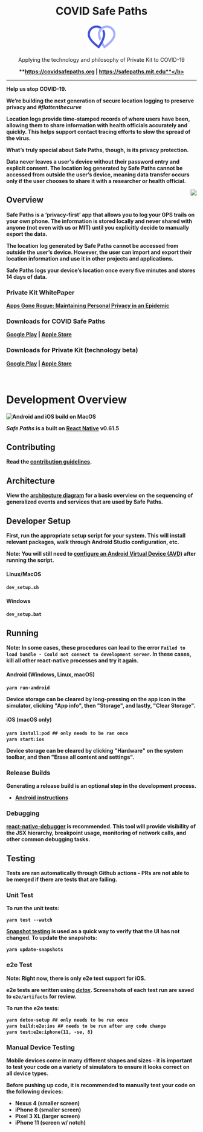 <div align="center">
  <h1>COVID Safe Paths</h1>

  <a href="https://covidsafepaths.org">
    <img
      width="80"
      height="67"
      alt="safe paths logo"
      src="./assets/Safe_Paths_Logo.png"
    />
  </a>

  <p>
    Applying the technology and philosophy of Private Kit to COVID-19
  </p>
  
  <b>**https://covidsafepaths.org | https://safepaths.mit.edu**</b>
</div>

<hr />

Help us stop COVID-19.

We’re building the next generation of secure location logging to preserve privacy and _#flattenthecurve_

Location logs provide time-stamped records of where users have been, allowing them to share information with health officials accurately and quickly. This helps support contact tracing efforts to slow the spread of the virus.

What’s truly special about Safe Paths, though, is its privacy protection.

Data never leaves a user's device without their password entry and explicit consent. The location log generated by Safe Paths cannot be accessed from outside the user’s device, meaning data transfer occurs only if the user chooses to share it with a researcher or health official.

<img align="right" src="./assets/PreviewUI.png" data-canonical-src="./assets/PreviewUI.png"/>

## Overview

Safe Paths is a ‘privacy-first’ app that allows you to log your GPS trails on your own phone. The information is stored locally and never shared with anyone (not even with us or MIT) until you explicitly decide to manually export the data.

The location log generated by Safe Paths cannot be accessed from outside the user’s device. However, the user can import and export their location information and use it in other projects and applications.

Safe Paths logs your device’s location once every five minutes and stores 14 days of data.

### Private Kit WhitePaper

[Apps Gone Rogue: Maintaining Personal Privacy in an Epidemic](https://drive.google.com/file/d/1nwOR4drE3YdkCkyy_HBd6giQPPhLEkRc/view?usp=sharing)

### Downloads for COVID Safe Paths

[Google Play](https://play.google.com/store/apps/details?id=org.pathcheck.covidsafepaths) | [Apple Store](https://apps.apple.com/us/app/covid-safe-paths/id1508266966)

### Downloads for Private Kit (technology beta)

[Google Play](https://play.google.com/store/apps/details?id=edu.mit.privatekit) | [Apple Store](https://apps.apple.com/us/app/private-kit-prototype/id1501903733)

<br />

# Development Overview

![Android and iOS build on MacOS](https://github.com/Path-Check/covid-safe-paths/workflows/Android%20and%20iOS%20build%20on%20MacOS/badge.svg)

_Safe Paths_ is a built on [React Native](https://reactnative.dev/docs/getting-started) v0.61.5

## Contributing

Read the [contribution guidelines](CONTRIBUTING.md).

## Architecture

View the [architecture diagram](docs/Private_Kit_Diagram.png) for a basic overview on the sequencing of generalized events and services that are used by Safe Paths.

## Developer Setup

First, run the appropriate setup script for your system. This will install relevant packages, walk through Android Studio configuration, etc.

**Note:** You will still need to [configure an Android Virtual Device (AVD)](https://developer.android.com/studio/run/managing-avds#createavd) after running the script.

#### Linux/MacOS

```
dev_setup.sh
```

#### Windows

```
dev_setup.bat
```

## Running

**Note:** In some cases, these procedures can lead to the error `Failed to load bundle - Could not connect to development server`. In these cases, kill all other react-native processes and try it again.

#### Android (Windows, Linux, macOS)

```
yarn run-android
```

Device storage can be cleared by long-pressing on the app icon in the simulator, clicking "App info", then "Storage", and lastly, "Clear Storage".

#### iOS (macOS only)

```
yarn install:pod ## only needs to be ran once
yarn start:ios
```

Device storage can be cleared by clicking "Hardware" on the system toolbar, and then "Erase all content and settings".

### Release Builds

Generating a release build is an optional step in the development process.

- [Android instructions](https://reactnative.dev/docs/signed-apk-android)

### Debugging

[react-native-debugger](https://github.com/jhen0409/react-native-debugger) is recommended. This tool will provide visibility of the JSX hierarchy, breakpoint usage, monitoring of network calls, and other common debugging tasks.

## Testing

Tests are ran automatically through Github actions - PRs are not able to be merged if there are tests that are failing.

### Unit Test

To run the unit tests:

```
yarn test --watch
```

[Snapshot testing](https://jestjs.io/docs/en/snapshot-testing) is used as a quick way to verify that the UI has not changed. To update the snapshots:

```
yarn update-snapshots
```

### e2e Test

**Note:** Right now, there is only e2e test support for iOS.

e2e tests are written using [_detox_](https://github.com/wix/Detox). Screenshots of each test run are saved to `e2e/artifacts` for review.

To run the e2e tests:

```
yarn detox-setup ## only needs to be run once
yarn build:e2e:ios ## needs to be run after any code change
yarn test:e2e:iphone{11, -se, 8}
```

### Manual Device Testing

Mobile devices come in many different shapes and sizes - it is important to test your code on a variety of simulators to ensure it looks correct on all device types.

Before pushing up code, it is recommended to manually test your code on the following devices:

- Nexus 4 (smaller screen)
- iPhone 8 (smaller screen)
- Pixel 3 XL (larger screen)
- iPhone 11 (screen w/ notch)
